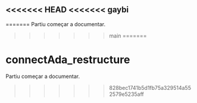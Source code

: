 <<<<<<< HEAD
<<<<<<< gaybi
--
=======
Partiu começar a documentar.
>>>>>>> main
=======
# connectAda_restructure
Partiu começar a documentar.
>>>>>>> 828bec1741b5d1fb75a329514a552579e5235aff
